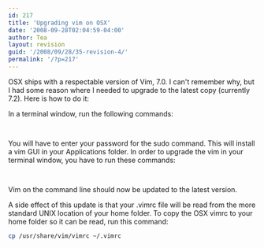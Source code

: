 ```yaml
---
id: 217
title: 'Upgrading vim on OSX'
date: '2008-09-28T02:04:59-04:00'
author: Tea
layout: revision
guid: '/2008/09/28/35-revision-4/'
permalink: '/?p=217'
---
```


OSX ships with a respectable version of Vim, 7.0. I can't remember why, but I had some reason where I needed to upgrade to the latest copy (currently 7.2). Here is how to do it:

In a terminal window, run the following commands:

```bash
 
```

  
You will have to enter your password for the sudo command. This will install a vim GUI in your Applications folder. In order to upgrade the vim in your terminal window, you have to run these commands:

```bash
 
```

Vim on the command line should now be updated to the latest version.

A side effect of this update is that your .vimrc file will be read from the more standard UNIX location of your home folder. To copy the OSX vimrc to your home folder so it can be read, run this command:

```bash
cp /usr/share/vim/vimrc ~/.vimrc
```